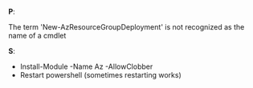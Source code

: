 __P__: 

The term 'New-AzResourceGroupDeployment' is not recognized as the name of a cmdlet

__S__: 
  
* Install-Module -Name Az -AllowClobber 
* Restart powershell (sometimes restarting works)

